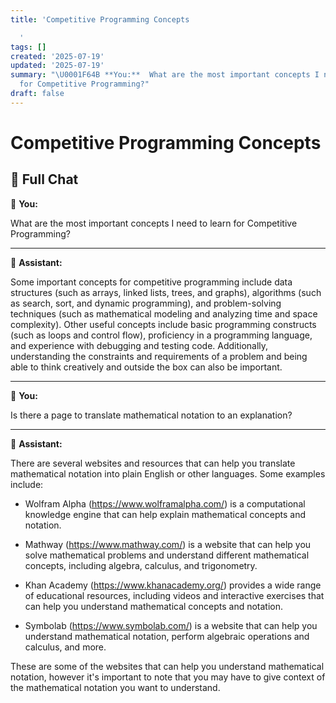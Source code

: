 ```yaml
---
title: 'Competitive Programming Concepts

  '
tags: []
created: '2025-07-19'
updated: '2025-07-19'
summary: "\U0001F64B **You:**  What are the most important concepts I need to learn
  for Competitive Programming?"
draft: false
---
```


# Competitive Programming Concepts


## 🧠 Full Chat

🙋 **You:**

What are the most important concepts I need to learn for Competitive Programming?

---

🤖 **Assistant:**

Some important concepts for competitive programming include data structures (such as arrays, linked lists, trees, and graphs), algorithms (such as search, sort, and dynamic programming), and problem-solving techniques (such as mathematical modeling and analyzing time and space complexity). Other useful concepts include basic programming constructs (such as loops and control flow), proficiency in a programming language, and experience with debugging and testing code. Additionally, understanding the constraints and requirements of a problem and being able to think creatively and outside the box can also be important.

---

🙋 **You:**

Is there a page to translate mathematical notation to an explanation?

---

🤖 **Assistant:**

There are several websites and resources that can help you translate mathematical notation into plain English or other languages. Some examples include:

- Wolfram Alpha (https://www.wolframalpha.com/) is a computational knowledge engine that can help explain mathematical concepts and notation.

- Mathway (https://www.mathway.com/) is a website that can help you solve mathematical problems and understand different mathematical concepts, including algebra, calculus, and trigonometry.

- Khan Academy (https://www.khanacademy.org/) provides a wide range of educational resources, including videos and interactive exercises that can help you understand mathematical concepts and notation.

- Symbolab (https://www.symbolab.com/) is a website that can help you understand mathematical notation, perform algebraic operations and calculus, and more.

These are some of the websites that can help you understand mathematical notation, however it's important to note that you may have to give context of the mathematical notation you want to understand.